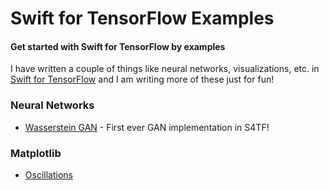 # Swift for TensorFlow Examples
#### Get started with Swift for TensorFlow by examples

I have written a couple of things like neural networks, visualizations, etc. in [Swift for TensorFlow](https://www.tensorflow.org/swift) and I am writing more of these just for fun!

### Neural Networks
- [Wasserstein GAN](https://github.com/rahulbhalley/swift-for-tensorflow-examples/tree/master/NeuralNetworks/WassersteinGAN) - First ever GAN implementation in S4TF!

### Matplotlib
- [Oscillations](https://github.com/rahulbhalley/swift-for-tensorflow-examples/blob/master/Visualization/Oscillations.swift)